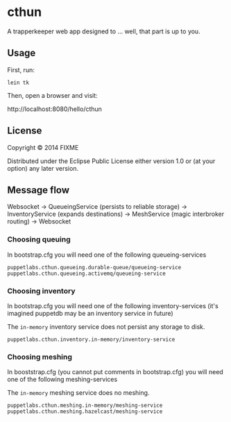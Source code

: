 # cthun

A trapperkeeper web app designed to ... well, that part is up to you.

## Usage

First, run:

`lein tk`

Then, open a browser and visit:

http://localhost:8080/hello/cthun


## License

Copyright © 2014 FIXME

Distributed under the Eclipse Public License either version 1.0 or (at
your option) any later version.


## Message flow

Websocket -> QueueingService (persists to reliable storage) ->
InventoryService (expands destinations) -> MeshService (magic interbroker
routing) -> Websocket


### Choosing queuing

In bootstrap.cfg you will need one of the following queueing-services

    puppetlabs.cthun.queueing.durable-queue/queueing-service
    puppetlabs.cthun.queueing.activemq/queueing-service

### Choosing inventory

In bootstrap.cfg you will need one of the following inventory-services
(it's imagined puppetdb may be an inventory service in future)

The `in-memory` inventory service does not persist any storage to disk.

    puppetlabs.cthun.inventory.in-memory/inventory-service

### Choosing meshing

In booststrap.cfg (you cannot put comments in bootstrap.cfg) you will
need one of the following meshing-services

The `in-memory` meshing service does no meshing.

    puppetlabs.cthun.meshing.in-memory/meshing-service
    puppetlabs.cthun.meshing.hazelcast/meshing-service
